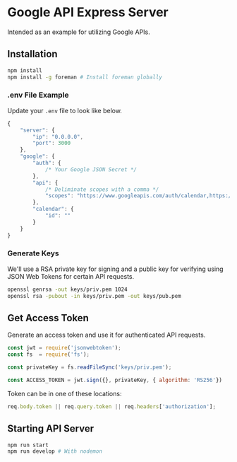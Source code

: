 # Google API Express Server

Intended as an example for utilizing Google APIs.

## Installation

```sh
npm install
npm install -g foreman # Install foreman globally
```

### .env File Example

Update your `.env` file to look like below.

```js
{
    "server": {
        "ip": "0.0.0.0",
        "port": 3000
    },
    "google": {
        "auth": {
            /* Your Google JSON Secret */
        },
        "api": {
            /* Deliminate scopes with a comma */
            "scopes": "https://www.googleapis.com/auth/calendar,https://www.googleapis.com/auth/drive"
        },
        "calendar": {
            "id": ""
        }
    }
}
```

### Generate Keys

We'll use a RSA private key for signing and a public key for verifying using JSON Web Tokens for certain API requests.

```sh
openssl genrsa -out keys/priv.pem 1024
openssl rsa -pubout -in keys/priv.pem -out keys/pub.pem
```

## Get Access Token

Generate an access token and use it for authenticated API requests.

```js
const jwt = require('jsonwebtoken');
const fs  = require('fs');

const privateKey = fs.readFileSync('keys/priv.pem');

const ACCESS_TOKEN = jwt.sign({}, privateKey, { algorithm: 'RS256'})
```

Token can be in one of these locations:

```js
req.body.token || req.query.token || req.headers['authorization'];
```

## Starting API Server

```sh
npm run start
npm run develop # With nodemon
```